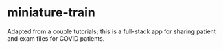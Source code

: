 # miniature-train
Adapted from a couple tutorials; this is a full-stack app for sharing patient and exam files for COVID patients.